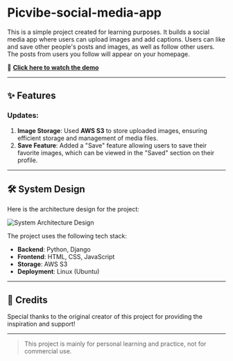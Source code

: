 # Picvibe-social-media-app

This is a simple project created for learning purposes. It builds a social media app where users can upload images and add captions. Users can like and save other people's posts and images, as well as follow other users. The posts from users you follow will appear on your homepage.

🎥 **[Click here to watch the demo](https://www.youtube.com/watch?v=xSUm6iMtREA)**

---

## ✨ Features

### Updates:
1. **Image Storage**: Used **AWS S3** to store uploaded images, ensuring efficient storage and management of media files.
2. **Save Feature**: Added a "Save" feature allowing users to save their favorite images, which can be viewed in the "Saved" section on their profile.

---

## 🛠 System Design

Here is the architecture design for the project:

![System Architecture Design](#)

The project uses the following tech stack:
- **Backend**: Python, Django
- **Frontend**: HTML, CSS, JavaScript
- **Storage**: AWS S3
- **Deployment**: Linux (Ubuntu)

---

## 🎉 Credits

Special thanks to the original creator of this project for providing the inspiration and support!

---

> This project is mainly for personal learning and practice, not for commercial use.
